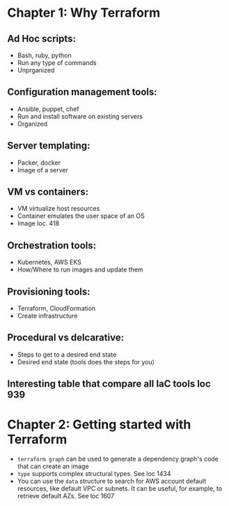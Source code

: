 # Chapter 1: Why Terraform
## Ad Hoc scripts:
- Bash, ruby, python
- Run any type of commands
- Unprganized
## Configuration management tools:
- Ansible, puppet, chef
- Run and install software on existing servers
- Organized
## Server templating:
- Packer, docker
- Image of a server
## VM vs containers:
- VM virtualize host resources
- Container emulates the user space of an OS
- Image loc. 418
## Orchestration tools:
- Kubernetes, AWS EKS
- How/Where to run images and update them
## Provisioning tools:
- Terraform, CloudFormation
- Create infrastructure
## Procedural vs delcarative:
- Steps to get to a desired end state
- Desired end state (tools does the steps for you)
## Interesting table that compare all IaC tools loc 939

# Chapter 2: Getting started with Terraform
- `terraform graph` can be used to generate a dependency graph's code that can create an image
- `type` supports complex structural types. See loc 1434
- You can use the `data` structure to search for AWS account default resources, like default VPC or subnets. It can be useful, for example, to retrieve default AZs. See loc 1607  